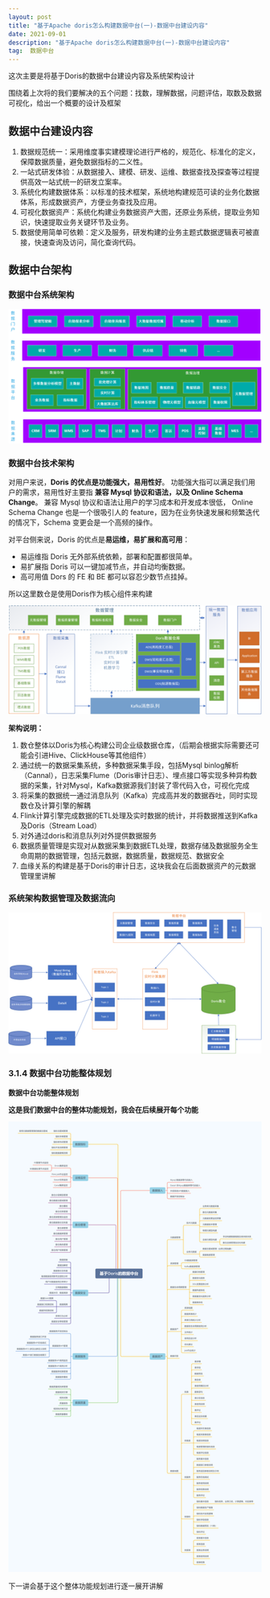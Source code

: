 ```yaml
---
layout: post
title: "基于Apache doris怎么构建数据中台(一)-数据中台建设内容"
date: 2021-09-01 
description: "基于Apache doris怎么构建数据中台(一)-数据中台建设内容"
tag:  数据中台
---
```

这次主要是将基于Doris的数据中台建设内容及系统架构设计

围绕着上次将的我们要解决的五个问题：找数，理解数据，问题评估，取数及数据可视化，给出一个概要的设计及框架

## **数据中台建设内容**

1. 数据规范统一：采用维度事实建模理论进行严格的，规范化、标准化的定义，保障数据质量，避免数据指标的二义性。
2. 一站式研发体验：从数据接入、建模、研发、运维、数据查找及探查等过程提供高效一站式统一的研发立案率。
3. 系统化构建数据体系：以标准的技术框架，系统地构建规范可读的业务化数据体系，形成数据资产，方便业务查找及应用。
4. 可视化数据资产：系统化构建业务数据资产大图，还原业务系统，提取业务知识，快速提取业务关键环节及业务。
5. 数据使用简单可依赖：定义及服务，研发构建的业务主题式数据逻辑表可被直接，快速查询及访问，简化查询代码。

## **数据中台架构**

### **数据中台系统架构**

![image-20210327145957837](/images/datacenter/image-20210327145957837.png)

### **数据中台技术架构**

对用户来说，**Doris 的优点是功能强大，易用性好**。 功能强大指可以满足我们用户的需求，易用性好主要指 **兼容 Mysql 协议和语法，以及 Online Schema Change**。 兼容 Mysql 协议和语法让用户的学习成本和开发成本很低， Online Schema Change 也是一个很吸引人的 feature，因为在业务快速发展和频繁迭代的情况下，Schema 变更会是一个高频的操作。

对平台侧来说，Doris 的优点是**易运维，易扩展和高可用**：

- 易运维指 Doris 无外部系统依赖，部署和配置都很简单。
- 易扩展指 Doris 可以一键加减节点，并自动均衡数据。
- 高可用值 Dors 的 FE 和 BE 都可以容忍少数节点挂掉。

所以这里数仓是使用Doris作为核心组件来构建

![image-20210327145957837](/images/datacenter/image-20210327144251667.png)

**架构说明：**

1. 数仓整体以Doris为核心构建公司企业级数据仓库，（后期会根据实际需要还可能会引进Hive、ClickHouse等其他组件）
2. 通过统一的数据采集系统，多种数据采集手段，包括Mysql binlog解析（Cannal），日志采集Flume（Doris审计日志）、埋点接口等实现多种异构数据的采集，针对Mysql，Kafka数据源我们封装了零代码入仓，可视化完成
3. 将采集的数据统一通过消息队列（Kafka）完成高并发的数据吞吐，同时实现数仓及计算引擎的解耦
4. Flink计算引擎完成数据的ETL处理及实时数据的统计，并将数据推送到Kafka及Doris（Stream Load）
5. 对外通过doris和消息队列对外提供数据服务
6. 数据质量管理是实现对从数据采集到数据ETL处理，数据存储及数据服务全生命周期的数据管理，包括元数据，数据质量，数据规范、数据安全
7. 血缘关系的构建是基于Doris的审计日志，这块我会在后面数据资产的元数据管理里讲解

### **系统架构数据管理及数据流向**

![image-20210327145957837](/images/datacenter/image-20210327145605599.png)

### **3.1.4 数据中台功能整体规划**

**数据中台功能整体规划**

**这是我们数据中台的整体功能规划，我会在后续展开每个功能**

![image-20210327145957837](/images/datacenter/apachedoris-center.png)

下一讲会基于这个整体功能规划进行逐一展开讲解